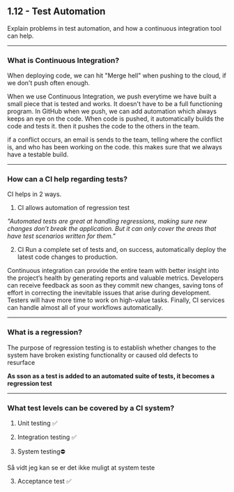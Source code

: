 ## 1.12 - Test Automation 
Explain problems in test automation, and how a continuous integration tool can help.
***
### What is Continuous Integration?
When deploying code, we can hit "Merge hell" when pushing to the cloud, if we don't push often enough.

When we use Continuous Integration, we push everytime we have built a small piece that is tested and works. It doesn't
have to be a full functioning program.
In GitHub when we push, we can add automation which always keeps an eye on the code. When code is pushed, it
automatically builds the code and tests it. then it pushes the code to the others in the team.

if a conflict occurs, an email is sends to the team, telling where the conflict is, and who has been working on the code.
this makes sure that we always have a testable build.

***
### How can a CI help regarding tests?

CI helps in 2 ways.

1. CI allows automation of regression test

_"Automated tests are great at handling regressions, making sure new changes don’t break the application. But it can only cover the areas that have test scenarios written for them."_

2. CI Run a complete set of tests and, on success, automatically deploy the latest code changes to production.


Continuous integration can provide the entire team with better insight into the project’s health by generating reports and valuable metrics. Developers can receive feedback as soon as they commit new changes, saving tons of effort in correcting the inevitable issues that arise during development. Testers will have more time to work on high-value tasks. Finally, CI services can handle almost all of your workflows automatically.

***
### What is a regression?

The purpose of regression testing is to establish whether changes to the system have broken existing functionality or caused old defects to resurface

**As sson as a test is added to an automated suite of tests, it becomes a regression test**

***
### What test levels can be covered by a CI system?

1. Unit testing ✅

2. Integration testing ✅

3. System testing⛔
   
Så vidt jeg kan se er det ikke muligt at system teste

3. Acceptance test ✅
